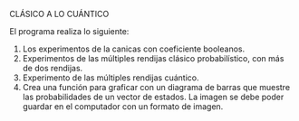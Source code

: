 CLÁSICO A LO CUÁNTICO

El programa realiza lo siguiente:
1. Los experimentos de la canicas con coeficiente booleanos.
2. Experimentos de las múltiples rendijas clásico probabilístico, con más de dos rendijas.
3. Experimento de las múltiples rendijas cuántico.
4. Crea una función para graficar con un diagrama de barras que muestre las probabilidades de un vector de estados. La imagen se debe poder guardar en el computador con un formato de imagen.
